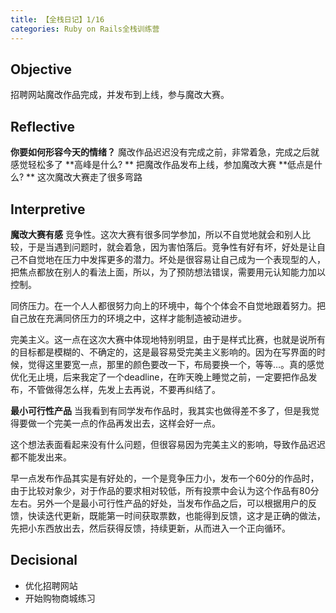 ```yaml
---
title: 【全栈日记】1/16
categories: Ruby on Rails全栈训练营
---
```


## Objective
招聘网站魔改作品完成，并发布到上线，参与魔改大赛。

## Reflective
**你要如何形容今天的情绪？**
魔改作品迟迟没有完成之前，非常着急，完成之后就感觉轻松多了
**高峰是什么? **
把魔改作品发布上线，参加魔改大赛
**低点是什么? **
这次魔改大赛走了很多弯路

## Interpretive
**魔改大赛有感**
竞争性。这次大赛有很多同学参加，所以不自觉地就会和别人比较，于是当遇到问题时，就会着急，因为害怕落后。竞争性有好有坏，好处是让自己不自觉地在压力中发挥更多的潜力。坏处是很容易让自己成为一个表现型的人，把焦点都放在别人的看法上面，所以，为了预防想法错误，需要用元认知能力加以控制。

同侪压力。在一个人人都很努力向上的环境中，每个个体会不自觉地跟着努力。把自己放在充满同侪压力的环境之中，这样才能制造被动进步。

完美主义。这一点在这次大赛中体现地特别明显，由于是样式比赛，也就是说所有的目标都是模糊的、不确定的，这是最容易受完美主义影响的。因为在写界面的时候，觉得这里要宽一点，那里的颜色要改一下，布局要换一个，等等…。真的感觉优化无止境，后来我定了一个deadline，在昨天晚上睡觉之前，一定要把作品发布，不管做得怎么样，先发上去再说，不要再纠结了。

**最小可行性产品**
当我看到有同学发布作品时，我其实也做得差不多了，但是我觉得要做一个完美一点的作品再发出去，这样会好一点。

这个想法表面看起来没有什么问题，但很容易因为完美主义的影响，导致作品迟迟都不能发出来。

早一点发布作品其实是有好处的，一个是竞争压力小，发布一个60分的作品时，由于比较对象少，对于作品的要求相对较低，所有投票中会认为这个作品有80分左右。另外一个是最小可行性产品的好处，当发布作品之后，可以根据用户的反馈，快读迭代更新，既能第一时间获取票数，也能得到反馈，这才是正确的做法，先把小东西放出去，然后获得反馈，持续更新，从而进入一个正向循环。

## Decisional
- 优化招聘网站
- 开始购物商城练习